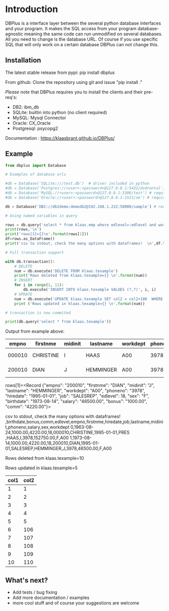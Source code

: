# Introduction 
DBPlus is a interface layer between the several python database interfaces and your program. It makes the SQL access from your program database-agnostic meaning the same code can run unmodified on several databases. All you need to change is the database URL. Of course if you use specific SQL that will only work on a certain database DBPlus can not change this.

## Installation
The latest stable release from pypi: pip install dbplus

From github: Clone the repository using git and issue "pip install ."

*Please note* that DBPlus requires you to install the clients and their pre-req's:

- DB2: ibm_db
- SQLite: builtin into python (no client required)
- MySQL: Mysql Connector
- Oracle: CX_Oracle
- Postgresql: psycopg2 

Documentation : https://klaasbrant.github.io/DBPlus/ 

## Example

```python
from dbplus import Database

# Examples of database urls

#db = Database('SQLite:///test.db')  # driver included in python
#db = Database('Postgres://<user>:<password>@127.0.0.1:5432/dvdrental') # requires psycopg2
#db = Database('MySQL://<user>:<password>@127.0.0.1:3306/test') # requires Mysql Connector
#db = Database('Oracle://<user>:<password>@127.0.0.1:1521/xe') # requires CX_Oracle

db = Database('DB2://db2demo:demodb2@192.168.1.222:50000/sample') # requires ibm_db

# Using named variables in query

rows = db.query('select * from klaas.emp where edlevel=:edlevel and workdept=:wd',edlevel=18,wd='A00')
print(rows,'\n')
print('rows[1]={}\n'.format(rows[1]))
df=rows.as_DataFrame()
print('csv to stdout, check the many options with dataframes!  \n',df.to_csv())

# Full transaction support

with db.transaction():
    # DELETE
    num = db.execute('DELETE FROM klaas.texample')
    print('Rows deleted from klaas.texample={} \n'.format(num))
    # INSERT
    for i in range(1, 11):
        db.execute('INSERT INTO klaas.texample VALUES (?,?)', i, i)
    # UPDATE
    num = db.execute('UPDATE klaas.texample SET col2 = col2+100  WHERE col1 > ?', 5)
    print ('Rows updated in klaas.texample={} \n'.format(num))

# transaction is now commited

print(db.query('select * from klaas.texample'))

```

Output from example above:

| empno | firstnme  | midinit | lastname  | workdept | phoneno | hiredate   | job      | edlevel | sex  | birthdate  | salary    | bonus   | comm    |
| ------- | --------- | ------- | --------- | -------- | ------- | ---------- | -------- | ------- | ---- | ---------- | --------- | ------- | ------- |
| 000010  | CHRISTINE | I       | HAAS      | A00      | 3978    | 1995-01-01 | PRES     | 18      | F    | 1963-08-24 | 152750.00 | 1000.00 | 4220.00 |
| 200010  | DIAN      | J       | HEMMINGER | A00      | 3978    | 1995-01-01 | SALESREP | 18      | F    | 1973-08-14 | 46500.00  | 1000.00 | 4220.00 |

rows[1]=<Record {"empno": "200010", "firstnme": "DIAN", "midinit": "J", "lastname": "HEMMINGER", "workdept": "A00", "phoneno": "3978", "hiredate": "1995-01-01", "job": "SALESREP", "edlevel": 18, "sex": "F", "birthdate": "1973-08-14", "salary": "46500.00", "bonus": "1000.00", "comm": "4220.00"}>

csv to stdout, check the many options with dataframes!
 ,birthdate,bonus,comm,edlevel,empno,firstnme,hiredate,job,lastname,midinit,phoneno,salary,sex,workdept
0,1963-08-24,1000.00,4220.00,18,000010,CHRISTINE,1995-01-01,PRES    ,HAAS,I,3978,152750.00,F,A00
1,1973-08-14,1000.00,4220.00,18,200010,DIAN,1995-01-01,SALESREP,HEMMINGER,J,3978,46500.00,F,A00

Rows deleted from klaas.texample=10

Rows updated in klaas.texample=5

| col1 | col2 |
| ---- | ---- |
| 1    | 1    |
| 2    | 2    |
| 3    | 3    |
| 4    | 4    |
| 5    | 5    |
| 6    | 106  |
| 7    | 107  |
| 8    | 108  |
| 9    | 109  |
| 10   | 110  |



## What's next?
- Add tests / bug fixing
- Add more documentation / examples
- more cool stuff and of course your suggestions are welcome